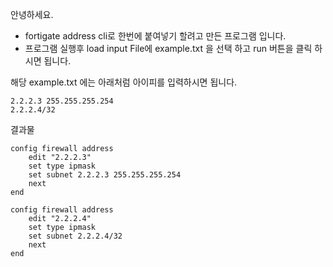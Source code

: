 안녕하세요.

* fortigate address cli로 한번에 붙여넣기 할려고 만든 프로그램 입니다.
* 프로그램 실행후 load input File에 example.txt 을 선택 하고 run 버튼을 클릭 하시면 됩니다.

해당 example.txt 에는 아래처럼 아이피를 입력하시면 됩니다.
```
2.2.2.3 255.255.255.254
2.2.2.4/32
```

결과물 

```
config firewall address
    edit "2.2.2.3"
    set type ipmask
    set subnet 2.2.2.3 255.255.255.254
    next
end

config firewall address
    edit "2.2.2.4"
    set type ipmask
    set subnet 2.2.2.4/32
    next
end
```
